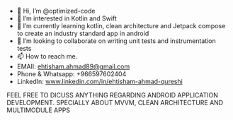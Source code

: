 - 👋 Hi, I’m @optimized-code
- 👀 I’m interested in Kotlin and Swift
- 🌱 I’m currently learning kotlin, clean architecture and Jetpack compose to create an industry standard app in android
- 💞️ I’m looking to collaborate on writing unit tests and instrumentation tests
- 📫 How to reach me.
- EMAIl: ehtisham.ahmad89@gmail.com
- Phone & Whatsapp: +966597602404
- LinkedIn: www.linkedin.com/in/ehtisham-ahmad-qureshi

FEEL FREE TO DICUSS ANYTHING REGARDING ANDROID APPLICATION DEVELOPMENT. SPECIALLY ABOUT MVVM, CLEAN ARCHITECTURE AND MULTIMODULE APPS 

<!---
optimized-code/optimized-code is a ✨ special ✨ repository because its `README.md` (this file) appears on your GitHub profile.
You can click the Preview link to take a look at your changes.
--->
